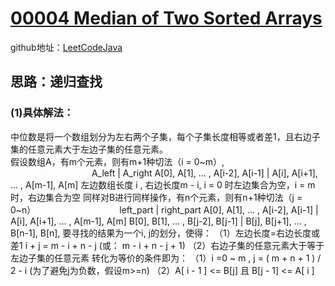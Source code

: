 # [00004 Median of Two Sorted Arrays](https://leetcode.com/problems/median-of-two-sorted-arrays/)
github地址：[LeetCodeJava](https://github.com/binggouxsm/LeetCodeJava)

## 思路：递归查找
### (1)具体解法：
中位数是将一个数组划分为左右两个子集，每个子集长度相等或者差1，且右边子集的任意元素大于左边子集的任意元素。       
假设数组A，有m个元素，则有m+1种切法（i = 0~m）,
&nbsp;&nbsp;&nbsp;&nbsp;&nbsp;&nbsp;&nbsp;&nbsp;&nbsp;&nbsp;&nbsp;&nbsp;&nbsp;&nbsp;&nbsp;&nbsp;&nbsp;&nbsp;&nbsp;&nbsp;&nbsp;&nbsp;&nbsp;&nbsp;&nbsp;&nbsp;&nbsp;&nbsp;&nbsp;&nbsp;&nbsp;&nbsp;&nbsp;A_left | A_right
A\[0\], A\[1\], ... , A\[i-2\], A\[i-1\]  |  A\[i\], A\[i+1\], ... , A\[m-1\], A\[m\]
左边数组长度 i , 右边长度m - i, i = 0 时左边集合为空，i = m 时，右边集合为空
同样对B进行同样操作，有n个元素，则有n+1种切法（j = 0~n）
&nbsp;&nbsp;&nbsp;&nbsp;&nbsp;&nbsp;&nbsp;&nbsp;&nbsp;&nbsp;&nbsp;&nbsp;&nbsp;&nbsp;&nbsp;&nbsp;&nbsp;&nbsp;&nbsp;&nbsp;&nbsp;&nbsp;&nbsp;&nbsp;&nbsp;&nbsp;&nbsp;&nbsp;&nbsp;&nbsp;&nbsp;&nbsp;&nbsp;left_part | right_part
A\[0\], A\[1\], ... , A\[i-2\], A\[i-1\]  |  A\[i\], A\[i+1\], ... , A\[m-1\], A\[m\]
B\[0\], B\[1\], ... , B\[j-2\], B\[j-1\]  |  B\[j\], B\[j+1\], ... , B\[n-1\], B\[n\], 
要寻找的结果为一个i, j的划分，使得：
（1）左边长度=右边长度或差1  i + j = m - i + n - j (或： m - i + n - j + 1)
（2）右边子集的任意元素大于等于左边子集的任意元素
转化为等价的条件即为：
（1）i =0 ~ m , j = ( m + n + 1 ) / 2 - i (为了避免j为负数，假设m>=n)
（2）A\[ i - 1 \] <= B\[j] 且 B\[j - 1] <= A\[ i ]



